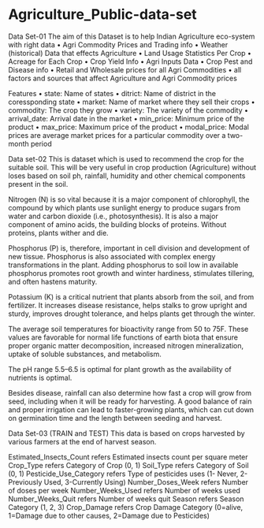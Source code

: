 # Agriculture_Public-data-set
Data Set-01
The aim of this Dataset is to help Indian Agriculture eco-system with right data
•	Agri Commodity Prices and Trading info
•	Weather (historical) Data that effects Agriculture
•	Land Usage Statistics Per Crop
•	Acreage for Each Crop
•	Crop Yield Info
•	Agri Inputs Data
•	Crop Pest and Disease info
•	Retail and Wholesale prices for all Agri Commodities
•	all factors and sources that affect Agriculture and Agri Commodity prices

Features
•	state: Name of states
•	ditrict: Name of district in the coressponding state
•	market: Name of market where they sell their crops
•	commodity: The crop they grow
•	variety: The variety of the commodity
•	arrival_date: Arrival date in the market
•	min_price: Minimum price of the product
•	max_price: Maximum price of the product
•	modal_price: Modal prices are average market prices for a particular commodity over a two-month period

Data set-02
This is dataset which is used to recommend the crop for the suitable soil. This will be very useful in crop production (Agriculture) without loses based on soil ph, rainfall, humidity and other chemical components present in the soil.

Nitrogen (N) is so vital because it is a major component of chlorophyll, the compound by which plants use sunlight energy to produce sugars from water and carbon dioxide (i.e., photosynthesis). It is also a major component of amino acids, the building blocks of proteins. Without proteins, plants wither and die.

Phosphorus (P) is, therefore, important in cell division and development of new tissue. Phosphorus is also associated with complex energy transformations in the plant. Adding phosphorus to soil low in available phosphorus promotes root growth and winter hardiness, stimulates tillering, and often hastens maturity.

Potassium (K) is a critical nutrient that plants absorb from the soil, and from fertilizer. It increases disease resistance, helps stalks to grow upright and sturdy, improves drought tolerance, and helps plants get through the winter.

The average soil temperatures for bioactivity range from 50 to 75F. These values are favorable for normal life functions of earth biota that ensure proper organic matter decomposition, increased nitrogen mineralization, uptake of soluble substances, and metabolism.

The pH range 5.5–6.5 is optimal for plant growth as the availability of nutrients is optimal.

Besides disease, rainfall can also determine how fast a crop will grow from seed, including when it will be ready for harvesting. A good balance of rain and proper irrigation can lead to faster-growing plants, which can cut down on germination time and the length between seeding and harvest.

Data Set-03 (TRAIN and TEST)
This data is based on crops harvested by various farmers at the end of harvest season. 

Estimated_Insects_Count refers Estimated insects count per square meter
Crop_Type	refers Category of Crop (0, 1)
Soil_Type	refers Category of Soil (0, 1)
Pesticide_Use_Category refers Type of pesticides uses (1- Never, 2-Previously Used, 3-Currently Using)
Number_Doses_Week refers Number of doses per week
Number_Weeks_Used refers Number of weeks used
Number_Weeks_Quit	refers Number of weeks quit
Season refers	Season Category (1, 2, 3)
Crop_Damage	refers Crop Damage Category (0=alive, 1=Damage due to other causes, 2=Damage due to Pesticides)

